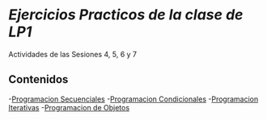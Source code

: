 # *Ejercicios Practicos de la clase de LP1*
Actividades de las Sesiones 4, 5, 6 y 7
## Contenidos
-[Programacion Secuenciales](Practica01)
-[Programacion Condicionales](Practica02)
-[Programacion Iterativas](Practica03)
-[Programacion de Objetos](Practica04)
